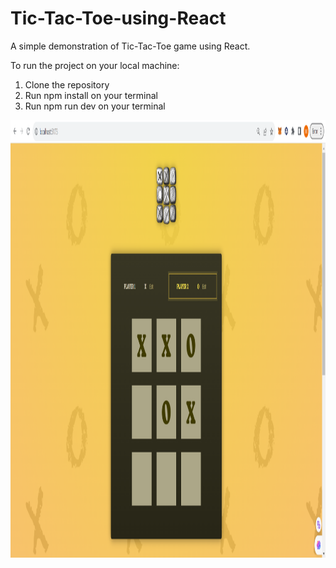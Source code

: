 # Tic-Tac-Toe-using-React

A simple demonstration of Tic-Tac-Toe game using React.

To run the project on your local machine:
1) Clone the repository
2) Run npm install on your terminal
3) Run npm run dev on your terminal

<p align="center">
  <img width="600" height="700" src="src/UI.png">
</p>
